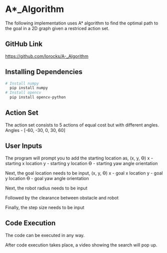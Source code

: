 # A*_Algorithm
The following implementation uses A* algorithm to find the optimal path to the goal in a 2D graph given a restriced action set.

## GitHub Link
https://github.com/lorocks/A-_Algorithm

## Installing Dependencies
```bash
# Install numpy
  pip install numpy
# Install opencv
  pip install opencv-python
```

## Action Set
The action set consists to 5 actions of equal cost but with different angles.
Angles - [-60, -30, 0, 30, 60]

## User Inputs
The program will prompt you to add the starting location as, (x, y, ϴ)
x - starting x location
y - starting y location
ϴ - starting yaw angle orientation 

Next, the goal location needs to be input, (x, y, ϴ)
x - goal x location
y - goal y location
ϴ - goal yaw angle orientation 

Next, the robot radius needs to be input

Followed by the clearance between obstacle and robot

Finally, the step size needs to be input

## Code Execution
The code can be executed in any way.

After code execution takes place, a video showing the search will pop up.

